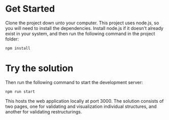 # Get Started
Clone the project down unto your computer.
This project uses node.js, so you will need to install the dependencies. 
Install node.js if it doesn't already exist in your system,
and then run the following command in the project folder:
```
npm install
```

# Try the solution
Then run the following command to start the development server:
```
npm run start
```
This hosts the web application locally at port 3000.
The solution consists of two pages, one for validating and visualization individual structures,
and another for validating restructurings.
